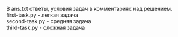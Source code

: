 В ans.txt ответы, условия задач в комментариях над решением.<br /> 
first-task.py - легкая задача<br />
second-task.py - средняя задача<br />
third-task.py - сложная задача
